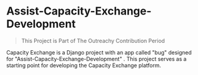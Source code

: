 # Assist-Capacity-Exchange-Development
> This Project is Part of The Outreachy Contribution Period 


Capacity Exchange is a Django project with an app called "bug" designed for "Assist-Capacity-Exchange-Development"
. This project serves as a starting point for developing the Capacity Exchange platform.